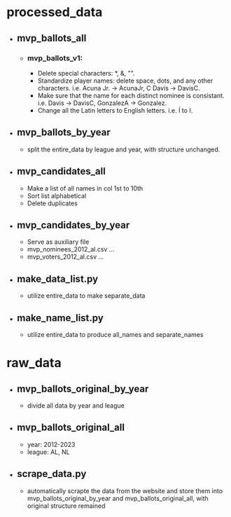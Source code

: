 # processed_data

- ## mvp_ballots_all

  - ### mvp_ballots_v1:
    - Delete special characters: *, &, "".
    - Standardize player names: delete space, dots, and any other characters. i.e. Acuna Jr. -> AcunaJr, C Davis -> DavisC.
    - Make sure that the name for each distinct nominee is consistant. i.e. Davis -> DavisC, GonzalezA -> Gonzalez.
    - Change all the Latin letters to English letters. i.e. Í to I. 

- ## mvp_ballots_by_year
  - split the entire_data by league and year, with structure unchanged.

- ## mvp_candidates_all
  - Make a list of all names in col 1st to 10th
  - Sort list alphabetical
  - Delete duplicates

- ## mvp_candidates_by_year
  - Serve as auxiliary file
  - mvp_nominees_2012_al.csv ...
  - mvp_voters_2012_al.csv ...

- ## make_data_list.py
  - utilize entire_data to make separate_data

- ## make_name_list.py
  - utilize entire_data to produce all_names and separate_names


# raw_data

- ## mvp_ballots_original_by_year
  - divide all data by year and league

- ## mvp_ballots_original_all
  - year: 2012-2023
  - league: AL, NL

- ## scrape_data.py 
  - automatically scrapte the data from the website and store them into mvp_ballots_original_by_year and mvp_ballots_original_all, with original structure remained